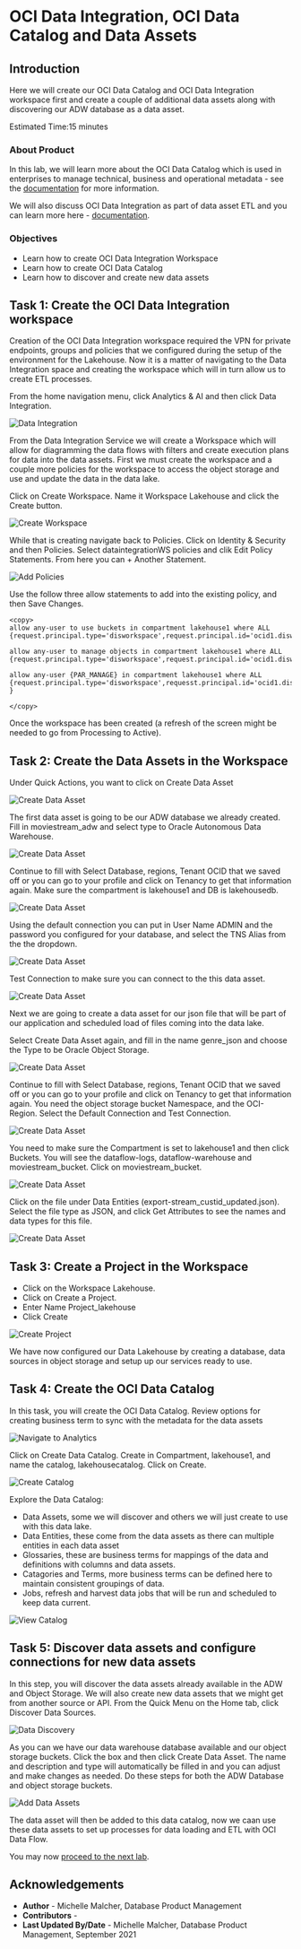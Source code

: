 # OCI Data Integration, OCI Data Catalog and Data Assets

## Introduction

Here we will create our OCI Data Catalog and OCI Data Integration workspace first and create a couple of additional data assets along with discovering our ADW database as a data asset.

Estimated Time:15 minutes

### About Product

In this lab, we will learn more about the OCI Data Catalog which is used in enterprises to manage technical, business and operational metadata - see the [documentation](https://docs.oracle.com/en-us/iaas/data-catalog/home.htm) for more information.

We will also discuss OCI Data Integration as part of data asset ETL and you can learn more here - [documentation](https://docs.oracle.com/en-us/iaas/data-integration/home.htm).

### Objectives

- Learn how to create OCI Data Integration Workspace
- Learn how to create OCI Data Catalog
- Learn how to discover and create new data assets

## Task 1: Create the OCI Data Integration workspace

Creation of the OCI Data Integration workspace required the VPN for private endpoints, groups and policies that we configured during the setup of the environment for the Lakehouse. Now it is a matter of navigating to the Data Integration space and creating the workspace which will in turn allow us to create ETL processes.

From the home navigation menu, click Analytics & AI and then click Data Integration.

![Data Integration](./images/nav_dataintegration.png " ")

From the Data Integration Service we will create a Workspace which will allow for diagramming the data flows with filters and create execution plans for data into the data assets. First we must create the workspace and a couple more policies for the workspace to access the object storage and use and update the data in the data lake.

Click on Create Workspace. Name it Workspace Lakehouse and click the Create button.

![Create Workspace](./images/create_workspace.png " ")

While that is creating navigate back to Policies. Click on Identity & Security and then Policies.
Select dataintegrationWS policies and clik Edit Policy Statements. From here you can + Another Statement.

![Add Policies](./images/add_policies.png " ")

Use the follow three allow statements to add into the existing policy, and then Save Changes.
```
<copy>
allow any-user to use buckets in compartment lakehouse1 where ALL {request.principal.type='disworkspace',request.principal.id='ocid1.disworkspace.oc1.iad.anuwcljt2ow634yaaq4pl6jbvhhudjkchsdwrw3q3hkmlpoyfilwyyjqykjq'}

allow any-user to manage objects in compartment lakehouse1 where ALL {request.principal.type='disworkspace',request.principal.id='ocid1.disworkspace.oc1.iad.anuwcljt2ow634yaaq4pl6jbvhhudjkchsdwrw3q3hkmlpoyfilwyyjqykjq'}

allow any-user {PAR_MANAGE} in compartment lakehouse1 where ALL {request.principal.type='disworkspace',requesst.principal.id='ocid1.disworkspace.oc1.iad.anuwcljt2ow634yaaq4pl6jbvhhudjkchsdwrw3q3hkmlpoyfilwyyjqykjq'
}

</copy>
```

Once the workspace has been created (a refresh of the screen might be needed to go from Processing to Active). 

## Task 2: Create the Data Assets in the Workspace

Under Quick Actions, you want to click on Create Data Asset

![Create Data Asset](./images/create_dataasset1.png " ")

The first data asset is going to be our ADW database we already created. Fill in moviestream_adw and select type to Oracle Autonomous Data Warehouse.

![Create Data Asset](./images/create_dataasset.png " ")

Continue to fill with Select Database, regions, Tenant OCID that we saved off or you can go to your profile and click on Tenancy to get that information again. Make sure the compartment is lakehouse1 and DB is lakehousedb.

![Create Data Asset](./images/create_dataasset3.png " ")

Using the default connection you can put in User Name ADMIN and the password you configured for your database, and select the TNS Alias from the the dropdown.

![Create Data Asset](./images/create_dataasset4.png " ")

Test Connection to make sure you can connect to the this data asset.

![Create Data Asset](./images/create_dataasset5.png " ")

Next we are going to create a data asset for our json file that will be part of our application and scheduled load of files coming into the data lake.

Select Create Data Asset again, and fill in the name genre_json and choose the Type to be Oracle Object Storage.

![Create Data Asset](./images/create_jsonasset1.png " ")

Continue to fill with Select Database, regions, Tenant OCID that we saved off or you can go to your profile and click on Tenancy to get that information again. You need the object storage bucket Namespace, and the OCI-Region. Select the Default Connection and Test Connection.

![Create Data Asset](./images/create_jsonasset2.png " ")

You need to make sure the Compartment is set to lakehouse1 and then click Buckets. You will see the dataflow-logs, dataflow-warehouse and moviestream_bucket. Click on moviestream_bucket.

![Create Data Asset](./images/create_jsonasset3.png " ")

Click on the file under Data Entities (export-stream_custid_updated.json). Select the file type as JSON, and click Get Attributes to see the names and data types for this file.

![Create Data Asset](./images/create_jsonasset4.png " ")

## Task 3: Create a Project in the Workspace

- Click on the Workspace Lakehouse. 
- Click on Create a Project.
- Enter Name Project_lakehouse
- Click Create

![Create Project](./images/create_project.png " ")

We have now configured our Data Lakehouse by creating a database, data sources in object storage and setup up our services ready to use.

## Task 4: Create the OCI Data Catalog

In this task, you will create the OCI Data Catalog. Review options for creating business term to sync with the metadata for the data assets

![Navigate to Analytics](./images/nav_datacatalog.png " ")

Click on Create Data Catalog. Create in Compartment, lakehouse1, and name the catalog, lakehousecatalog. Click on Create.

![Create Catalog](./images/create_datacatalog.png " ")

Explore the Data Catalog:
- Data Assets, some we will discover and others we will just create to use with this data lake.
- Data Entities, these come from the data assets as there can multiple entities in each data asset
- Glossaries, these are business terms for mappings of the data and definitions with columns and data assets.
- Catagories and Terms, more business terms can be defined here to maintain consistent groupings of data.
- Jobs, refresh and harvest data jobs that will be run and scheduled to keep data current.

![View Catalog](./images/datacatalog_overview.png " ")

## Task 5: Discover data assets and configure connections for new data assets

In this step, you will discover the data assets already available in the ADW and Object Storage. We will also create new data assets that we might get from another source or API.
From the Quick Menu on the Home tab, click Discover Data Sources.

![Data Discovery](./images/discoverdata.png " ")

As you can we have our data warehouse database available and our object storage buckets. Click the box and then click Create Data Asset. The name and description and type will automatically be filled in and you can adjust and make changes as needed. Do these steps for both the ADW Database and object storage buckets.


![Add Data Assets](./images/catalog_addasset.png " ")

The data asset will then be added to this data catalog, now we caan use these data assets to set up processes for data loading and ETL with OCI Data Flow.

You may now [proceed to the next lab](#next).

## Acknowledgements

* **Author** - Michelle Malcher, Database Product Management
* **Contributors** -  
* **Last Updated By/Date** - Michelle Malcher, Database Product Management, September 2021
